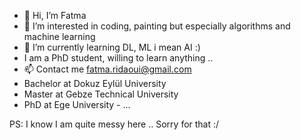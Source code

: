 - 👋 Hi, I’m Fatma
- 👀 I’m interested in coding, painting but especially algorithms and machine learning
- 🌱 I’m currently learning DL, ML i mean AI :)
- I am a PhD student, willing to learn anything .. 
- 📫 Contact me fatma.ridaoui@gmail.com
- Bachelor at Dokuz Eylül University
- Master at Gebze Technical University
- PhD at Ege University - ...

PS: I know I am quite messy here .. Sorry for that :/
<!---
rmham93/rmham93 is a ✨ special ✨ repository because its `README.md` (this file) appears on your GitHub profile.
You can click the Preview link to take a look at your changes.
--->
